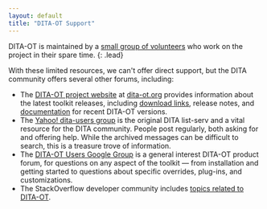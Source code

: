 ```yaml
---
layout: default
title: "DITA-OT Support"
---
```


DITA-OT is maintained by a [small group of volunteers][1] who work on the project in their spare time.
{: .lead}

With these limited resources, we can't offer direct support, but the DITA community offers several other forums, including:

- The [DITA-OT project website][2] at [dita-ot.org][2] provides information about the latest toolkit releases, including [download links][3], release notes, and [documentation][4] for recent DITA-OT versions.
- The [Yahoo! dita-users group][5] is the original DITA list-serv and a vital resource for the DITA community. People post regularly, both asking for and offering help. While the archived messages can be difficult to search, this is a treasure trove of information.
- The [DITA-OT Users Google Group][6] is a general interest DITA-OT product forum, for questions on any aspect of the toolkit — from installation and getting started to questions about specific overrides, plug-ins, and customizations.
- The StackOverflow developer community includes [topics related to DITA-OT][7].

[1]: /who_we_are
[2]: https://www.dita-ot.org
[3]: /download
[4]: /dev
[5]: http://groups.yahoo.com/group/dita-users
[6]: https://groups.google.com/d/forum/dita-ot-users
[7]: http://stackoverflow.com/questions/tagged/dita-ot
